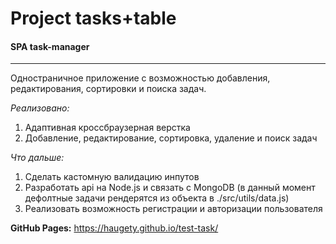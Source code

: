 # **Project tasks+table**
#### **SPA task-manager**
----
Одностраничное приложение с возможностью добавления, редактирования, сортировки и поиска задач.

_Реализовано:_
1. Адаптивная кроссбраузерная верстка
2. Добавление, редактирование, сортировка, удаление и поиск задач

_Что дальше:_
1. Сделать кастомную валидацию инпутов
2. Разработать api на Node.js и связать с MongoDB (в данный момент дефолтные задачи рендерятся из объекта в ./src/utils/data.js)
3. Реализовать возможность регистрации и авторизации пользователя


**GitHub Pages:** https://haugety.github.io/test-task/

